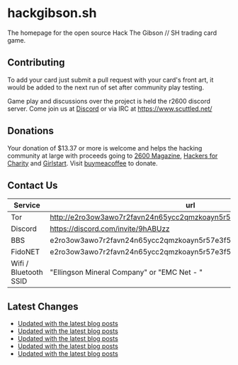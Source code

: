 # hackgibson.sh
The homepage for the open source Hack The Gibson // SH trading card game.


## Contributing

To add your card just submit a pull request with your card's front art, it would be added to the next run of set after community play testing.

Game play and discussions over the project is held the r2600 discord server. Come join us at [Discord](https://discord.com/invite/9hABUzz) or via IRC at https://www.scuttled.net/


## Donations

Your donation of $13.37 or more is welcome and helps the hacking community at large with proceeds going to [2600 Magazine](https://2600.com/), [Hackers for Charity](https://hackersforcharity.org) and [Girlstart](https://girlstart.org).  Visit [buymeacoffee](https://www.buymeacoffee.com/hackgibson.sh) to donate.


## Contact Us

Service | url
-|-
Tor | http://e2ro3ow3awo7r2favn24n65ycc2qmzkoayn5r57e3f56nvjwdcgg32ad.onion
Discord | https://discord.com/invite/9hABUzz
BBS | e2ro3ow3awo7r2favn24n65ycc2qmzkoayn5r57e3f56nvjwdcgg32ad.onion:23
FidoNET | e2ro3ow3awo7r2favn24n65ycc2qmzkoayn5r57e3f56nvjwdcgg32ad.onion:24554
Wifi / Bluetooth SSID | "Ellingson Mineral Company" or "EMC Net - <fidonet address>"

## Latest Changes
<!-- BLOG-POST-LIST:START -->
- [Updated with the latest blog posts](https://github.com/DFW2600/hackgibson.sh/commit/f7943fa08673aee46cae81d9ed007d0c9a86884d)
- [Updated with the latest blog posts](https://github.com/DFW2600/hackgibson.sh/commit/ad82a747c796da08ad39cfd1251eff3a19824821)
- [Updated with the latest blog posts](https://github.com/DFW2600/hackgibson.sh/commit/d0bd160548d23b3f85ad0e633038b072f05be013)
- [Updated with the latest blog posts](https://github.com/DFW2600/hackgibson.sh/commit/547fa02f9152eb4019f444cb96b2a6c0d32ad9e3)
- [Updated with the latest blog posts](https://github.com/DFW2600/hackgibson.sh/commit/d314d2b1ca5111e65ef8ba8b6f2c5bdb6f1af13b)
<!-- BLOG-POST-LIST:END -->
